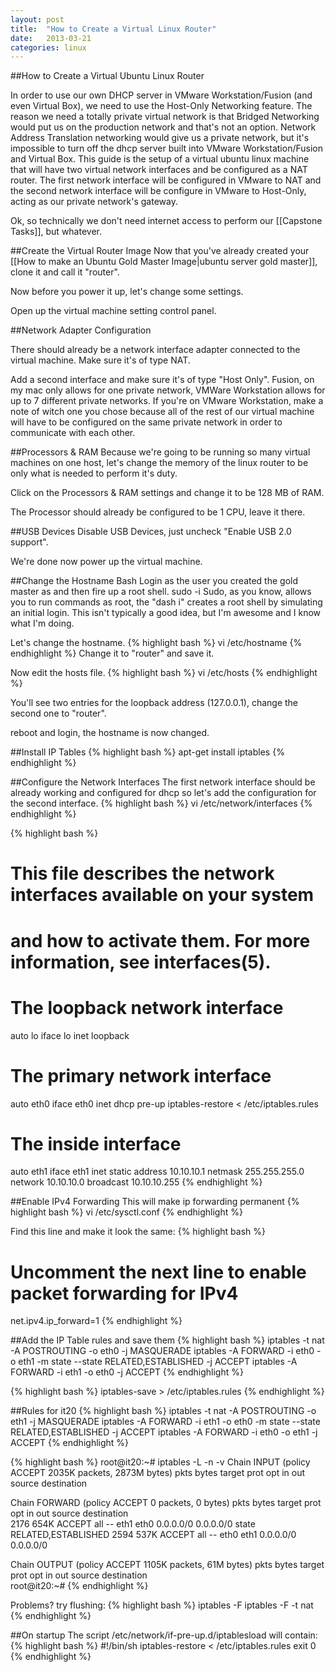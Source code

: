 ```yaml
---
layout: post
title:  "How to Create a Virtual Linux Router"
date:   2013-03-21
categories: linux
---
```

##How to Create a Virtual Ubuntu Linux Router

In order to use our own DHCP server in VMware Workstation/Fusion (and even Virtual Box), we need to use the Host-Only Networking feature.  The reason we need a totally private virtual network is that Bridged Networking would put us on the production network and that's not an option.  Network Address Translation networking would give us a private network, but it's impossible to turn off the dhcp server built into VMware Workstation/Fusion and Virtual Box.  This guide is the setup of a virtual ubuntu linux machine that will have two virtual network interfaces and be configured as a NAT router.  The first network interface will be configured in VMware to NAT and the second network interface will be configure in VMware to Host-Only, acting as our private network's gateway.

Ok, so technically we don't need internet access to perform our [[Capstone Tasks]], but whatever.

##Create the Virtual Router Image
Now that you've already created your [[How to make an Ubuntu Gold Master Image|ubuntu server gold master]], clone it and call it "router".

Now before you power it up, let's change some settings.

Open up the virtual machine setting control panel.

##Network Adapter Configuration

There should already be a network interface adapter connected to the virtual machine.  Make sure it's of type NAT.

Add a second interface and make sure it's of type "Host Only".  Fusion, on my mac only allows for one private network, VMWare Workstation allows for up to 7 different private networks.  If you're on VMware Workstation, make a note of witch one you chose because all of the rest of our virtual machine will have to be configured on the same private network in order to communicate with each other.

##Processors & RAM
Because we're going to be running so many virtual machines on one host, let's change the memory of the linux router to be only what is needed to perform it's duty.

Click on the Processors & RAM settings and change it to be 128 MB of RAM.

The Processor should already be configured to be 1 CPU, leave it there.

##USB Devices
Disable USB Devices, just uncheck "Enable USB 2.0 support".

We're done now power up the virtual machine.

##Change the Hostname 
Bash 
Login as the user you created the gold master as and then fire up a root shell.
  sudo -i
Sudo, as you know, allows you to run commands as root, the "dash i" creates a root shell by simulating an initial login.  This isn't typically a good idea, but I'm awesome and I know what I'm doing.

Let's change the hostname.
{% highlight bash %}
vi /etc/hostname
{% endhighlight %}
Change it to "router" and save it.

Now edit the hosts file.
{% highlight bash %}
vi /etc/hosts
{% endhighlight %}

You'll see two entries for the loopback address (127.0.0.1), change the second one to "router".

reboot and login, the hostname is now changed.

##Install IP Tables
{% highlight bash %}
apt-get install iptables
{% endhighlight %}

##Configure the Network Interfaces
The first network interface should be already working and configured for dhcp so let's add the configuration for the second interface.
{% highlight bash %}
vi /etc/network/interfaces
{% endhighlight %}

{% highlight bash %}
# This file describes the network interfaces available on your system
# and how to activate them. For more information, see interfaces(5).

# The loopback network interface
auto lo
iface lo inet loopback

# The primary network interface
auto eth0
iface eth0 inet dhcp
  pre-up iptables-restore < /etc/iptables.rules

# The inside interface
auto eth1
iface eth1 inet static
  address 10.10.10.1
  netmask 255.255.255.0
  network 10.10.10.0
  broadcast 10.10.10.255
{% endhighlight %}

##Enable IPv4 Forwarding
This will make ip forwarding permanent
{% highlight bash %}
vi /etc/sysctl.conf
{% endhighlight %}

Find this line and make it look the same:
{% highlight bash %}
# Uncomment the next line to enable packet forwarding for IPv4
net.ipv4.ip_forward=1
{% endhighlight %}

##Add the IP Table rules and save them
{% highlight bash %}
iptables -t nat -A POSTROUTING -o eth0 -j MASQUERADE
iptables -A FORWARD -i eth0 -o eth1 -m state --state RELATED,ESTABLISHED -j ACCEPT
iptables -A FORWARD -i eth1 -o eth0 -j ACCEPT
{% endhighlight %}

{% highlight bash %}
iptables-save > /etc/iptables.rules
{% endhighlight %}
  
##Rules for it20
{% highlight bash %}
iptables -t nat -A POSTROUTING -o eth1 -j MASQUERADE
iptables -A FORWARD -i eth1 -o eth0 -m state --state RELATED,ESTABLISHED -j ACCEPT
iptables -A FORWARD -i eth0 -o eth1 -j ACCEPT
{% endhighlight %}

{% highlight bash %}
root@it20:~# iptables -L -n -v 
Chain INPUT (policy ACCEPT 2035K packets, 2873M bytes)
 pkts bytes target     prot opt in     out     source               destination         

Chain FORWARD (policy ACCEPT 0 packets, 0 bytes)
 pkts bytes target     prot opt in     out     source               destination         
 2176  654K ACCEPT     all  --  eth1   eth0    0.0.0.0/0            0.0.0.0/0            state RELATED,ESTABLISHED
 2594  537K ACCEPT     all  --  eth0   eth1    0.0.0.0/0            0.0.0.0/0           

Chain OUTPUT (policy ACCEPT 1105K packets, 61M bytes)
 pkts bytes target     prot opt in     out     source               destination         
root@it20:~# 
{% endhighlight %}

Problems? try flushing:
{% highlight bash %}
iptables -F
iptables -F -t nat
{% endhighlight %}

##On startup
The script /etc/network/if-pre-up.d/iptablesload will contain:
{% highlight bash %}
#!/bin/sh
iptables-restore < /etc/iptables.rules
exit 0
{% endhighlight %}